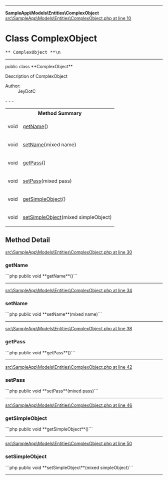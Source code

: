 - - -

**SampleApp\Models\Entities\ComplexObject**
<a href="https://github.com/JeyDotC/Hirudo-docs/blob/master/source/src/SampleApp/Models/Entities/ComplexObject.php.md#line10" class="location">src\SampleApp\Models\Entities\ComplexObject.php at line 10</a>

# Class ComplexObject #

<pre class="tree">** ComplexObject **\n</pre>

- - -

<p class="signature">public  class **ComplexObject**</p>

<div class="comment" id="overview_description"><p>Description of ComplexObject</p></div>

<dl>
<dt>Author:</dt>
<dd>JeyDotC</dd>
</dl>
- - -

<table id="summary_method">
<tr><th colspan="2">Method Summary</th></tr>
<tr>
<td class="type"> void</td>
<td class="description"><p class="name"><a href="#getName()">getName</a>()</p></td>
</tr>
<tr>
<td class="type"> void</td>
<td class="description"><p class="name"><a href="#setName()">setName</a>(mixed name)</p></td>
</tr>
<tr>
<td class="type"> void</td>
<td class="description"><p class="name"><a href="#getPass()">getPass</a>()</p></td>
</tr>
<tr>
<td class="type"> void</td>
<td class="description"><p class="name"><a href="#setPass()">setPass</a>(mixed pass)</p></td>
</tr>
<tr>
<td class="type"> void</td>
<td class="description"><p class="name"><a href="#getSimpleObject()">getSimpleObject</a>()</p></td>
</tr>
<tr>
<td class="type"> void</td>
<td class="description"><p class="name"><a href="#setSimpleObject()">setSimpleObject</a>(mixed simpleObject)</p></td>
</tr>
</table>

<h2 id="detail_method">Method Detail</h2>
<a href="https://github.com/JeyDotC/Hirudo-docs/blob/master/source/src/SampleApp/Models/Entities/ComplexObject.php.md#line30" class="location">src\SampleApp\Models\Entities\ComplexObject.php at line 30</a>

<h3 id="getName()">getName</h3>
```php
public  void **getName**()```
<div class="details">
</div>

- - -

<a href="https://github.com/JeyDotC/Hirudo-docs/blob/master/source/src/SampleApp/Models/Entities/ComplexObject.php.md#line34" class="location">src\SampleApp\Models\Entities\ComplexObject.php at line 34</a>

<h3 id="setName()">setName</h3>
```php
public  void **setName**(mixed name)```
<div class="details">
</div>

- - -

<a href="https://github.com/JeyDotC/Hirudo-docs/blob/master/source/src/SampleApp/Models/Entities/ComplexObject.php.md#line38" class="location">src\SampleApp\Models\Entities\ComplexObject.php at line 38</a>

<h3 id="getPass()">getPass</h3>
```php
public  void **getPass**()```
<div class="details">
</div>

- - -

<a href="https://github.com/JeyDotC/Hirudo-docs/blob/master/source/src/SampleApp/Models/Entities/ComplexObject.php.md#line42" class="location">src\SampleApp\Models\Entities\ComplexObject.php at line 42</a>

<h3 id="setPass()">setPass</h3>
```php
public  void **setPass**(mixed pass)```
<div class="details">
</div>

- - -

<a href="https://github.com/JeyDotC/Hirudo-docs/blob/master/source/src/SampleApp/Models/Entities/ComplexObject.php.md#line46" class="location">src\SampleApp\Models\Entities\ComplexObject.php at line 46</a>

<h3 id="getSimpleObject()">getSimpleObject</h3>
```php
public  void **getSimpleObject**()```
<div class="details">
</div>

- - -

<a href="https://github.com/JeyDotC/Hirudo-docs/blob/master/source/src/SampleApp/Models/Entities/ComplexObject.php.md#line50" class="location">src\SampleApp\Models\Entities\ComplexObject.php at line 50</a>

<h3 id="setSimpleObject()">setSimpleObject</h3>
```php
public  void **setSimpleObject**(mixed simpleObject)```
<div class="details">
</div>

- - -

